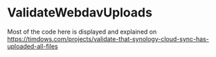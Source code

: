 # ValidateWebdavUploads
 
Most of the code here is displayed and explained on https://timdows.com/projects/validate-that-synology-cloud-sync-has-uploaded-all-files